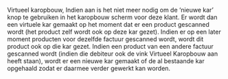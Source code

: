 Virtueel karopbouw, Indien aan is het niet meer nodig om de ‘nieuwe kar’ knop te gebruiken in het karopbouw scherm voor deze klant. Er wordt dan een virtuele kar gemaakt op het moment dat er een product gescanned wordt (het product zelf wordt ook op deze kar gezet). Indien er op een later moment producten voor dezelfde factuur gescanned wordt, wordt dit product ook op die kar gezet. Indien een product van een andere factuur gescanned wordt (indien die debiteur ook de vink Virtueel Karopbouw aan heeft staan), wordt er een nieuwe kar gemaakt of de al bestaande kar opgehaald zodat er daarmee verder gewerkt kan worden.